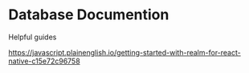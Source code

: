 # Database Documention

Helpful guides

https://javascript.plainenglish.io/getting-started-with-realm-for-react-native-c15e72c96758